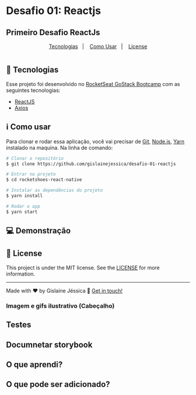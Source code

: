 # Desafio 01: Reactjs
## Primeiro Desafio ReactJs

<p align="center">
  <a href="#rocket-tecnologias">Tecnologias</a>&nbsp;&nbsp;&nbsp;|&nbsp;&nbsp;&nbsp;
  <a href="#information_source-como-usar">Como Usar</a>&nbsp;&nbsp;&nbsp;|&nbsp;&nbsp;&nbsp;
  <a href="#memo-license">License</a>
</p>


<p align="center">
  <img alt="">
</p>

## :rocket: Tecnologias

Esse projeto foi desenvolvido no [RocketSeat GoStack Bootcamp](https://rocketseat.com.br/bootcamp) com as seguintes tecnologias:

-  [ReactJS](https://reactjs.org/)
-  [Axios](https://github.com/axios/axios)


## :information_source: Como usar

Para clonar e rodar essa aplicação, você vai precisar de [Git](), [Node.js](), [Yarn]() instalado na maquina. Na linha de comando:

```bash
# Clonar o repositório
$ git clone https://github.com/gislainejessica/desafio-01-reactjs

# Entrar no projeto
$ cd rocketshoes-react-native

# Instalar as dependências do projeto
$ yarn install 

# Rodar o app 
$ yarn start
```
## :computer: Demonstração

## :memo: License
This project is under the MIT license. See the [LICENSE]() for more information.

---

Made with ♥ by Gislaine Jéssica :wave: [Get in touch!](https://www.linkedin.com/in/gislainejessica/)

[reactjs]: https://pt-br.reactjs.org/



### Imagem e gifs ilustrativo (Cabeçalho)

## Testes

## Documnetar storybook

## O que aprendi?

## O que pode ser adicionado?
